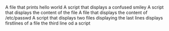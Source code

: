 A file that prints hello world
A script that displays a confused smiley
A script that displays the content of the file
A file that displays the content of /etc/passwd
A script that displays two files
displaying the last lines
displays firstlines of a file
the third line od a script
